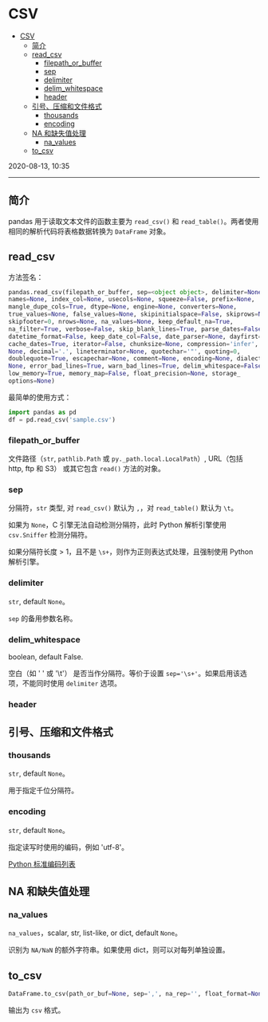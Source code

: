 # CSV

- [CSV](#csv)
  - [简介](#简介)
  - [read_csv](#read_csv)
    - [filepath_or_buffer](#filepath_or_buffer)
    - [sep](#sep)
    - [delimiter](#delimiter)
    - [delim_whitespace](#delim_whitespace)
    - [header](#header)
  - [引号、压缩和文件格式](#引号压缩和文件格式)
    - [thousands](#thousands)
    - [encoding](#encoding)
  - [NA 和缺失值处理](#na-和缺失值处理)
    - [na_values](#na_values)
  - [to_csv](#to_csv)

2020-08-13, 10:35
***

## 简介

pandas 用于读取文本文件的函数主要为 `read_csv()` 和 `read_table()`。两者使用相同的解析代码将表格数据转换为 `DataFrame` 对象。

## read_csv

方法签名：

```py
pandas.read_csv(filepath_or_buffer, sep=<object object>, delimiter=None, header='infer',
names=None, index_col=None, usecols=None, squeeze=False, prefix=None,
mangle_dupe_cols=True, dtype=None, engine=None, converters=None,
true_values=None, false_values=None, skipinitialspace=False, skiprows=None,
skipfooter=0, nrows=None, na_values=None, keep_default_na=True,
na_filter=True, verbose=False, skip_blank_lines=True, parse_dates=False, infer_
datetime_format=False, keep_date_col=False, date_parser=None, dayfirst=False,
cache_dates=True, iterator=False, chunksize=None, compression='infer', thousands=
None, decimal='.', lineterminator=None, quotechar='"', quoting=0,
doublequote=True, escapechar=None, comment=None, encoding=None, dialect=
None, error_bad_lines=True, warn_bad_lines=True, delim_whitespace=False,
low_memory=True, memory_map=False, float_precision=None, storage_
options=None)
```

最简单的使用方式：

```py
import pandas as pd
df = pd.read_csv('sample.csv')
```

### filepath_or_buffer

文件路径（`str`, `pathlib.Path` 或 `py._path.local.LocalPath`）, URL（包括 http, ftp 和 S3） 或其它包含 `read()` 方法的对象。

### sep

分隔符，`str` 类型, 对 `read_csv()` 默认为 `,`，对 `read_table()` 默认为 `\t`。

如果为 `None`，C 引擎无法自动检测分隔符，此时 Python 解析引擎使用 `csv.Sniffer` 检测分隔符。

如果分隔符长度 > 1，且不是 `\s+`，则作为正则表达式处理，且强制使用 Python 解析引擎。

### delimiter

`str`, default `None`。

`sep` 的备用参数名称。

### delim_whitespace

boolean, default False.

空白（如 ' ' 或 '\t'） 是否当作分隔符。等价于设置 `sep='\s+'`。如果启用该选项，不能同时使用 `delimiter` 选项。

### header

## 引号、压缩和文件格式

### thousands

`str`, default `None`。

用于指定千位分隔符。

### encoding

`str`, default `None`。

指定读写时使用的编码，例如 'utf-8'。

[Python 标准编码列表](https://docs.python.org/3/library/codecs.html#standard-encodings)

## NA 和缺失值处理

### na_values

`na_values`，scalar, str, list-like, or dict, default `None`。

识别为 `NA/NaN` 的额外字符串。如果使用 dict，则可以对每列单独设置。

## to_csv

```py
DataFrame.to_csv(path_or_buf=None, sep=',', na_rep='', float_format=None, columns=None, header=True, index=True, index_label=None, mode='w', encoding=None, compression='infer', quoting=None, quotechar='"', line_terminator=None, chunksize=None, date_format=None, doublequote=True, escapechar=None, decimal='.', errors='strict', storage_options=None)
```

输出为 `csv` 格式。

